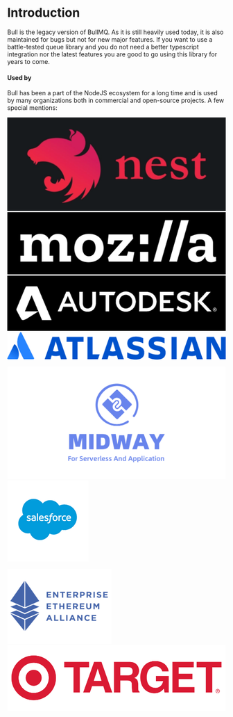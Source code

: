 # Introduction

Bull is the legacy version of BullMQ. As it is still heavily used today, it is also maintained for bugs but not for new major features. If you want to use a battle-tested queue library and you do not need a better typescript integration nor the latest features you are good to go using this library for years to come.

#### Used by

Bull has been a part of the NodeJS ecosystem for a long time and is used by many organizations both in commercial and open-source projects. A few special mentions:

![](<../.gitbook/assets/Screenshot 2022-02-15 at 11.32.39 (1).png>)![](<../.gitbook/assets/mozilla-logo-bw-rgb (2).png>)![](../.gitbook/assets/autodesk-logo-white.png)![](<../.gitbook/assets/Atlassian-horizontal-blue-rgb (1).webp>)

![](../.gitbook/assets/midwayjs-logo.png)![](../.gitbook/assets/salesforce-logo.png)

![](<../.gitbook/assets/entethalliance-logo (1).png>)![](../.gitbook/assets/kisspng-logo-retail-target-corporation-advertising-5ae5ef43944c89.3404142515250184356074.png)

